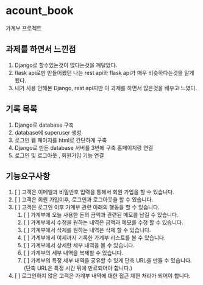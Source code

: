 # acount_book
가계부 프로젝트

## 과제를 하면서 느낀점
1. Django로 할수있는것이 많다는것을 깨달았다.
2. flask api로만 만들어봤던 나는 rest api와 flask api가 매우 비슷하다는것을 알게됬다.
3. 내가 사용 안해본 Django, rest api지만 이 과제를 하면서 많은것을 배우고 느꼈다.

## 기록 목록
1. Django로 database 구축
2. database에 superuser 생성
3. 로그인 웹 페이지를 html로 간단하게 구축
4. Django로 만든 database 서버를 3번에 구축 홈페이지랑 연결
5. 로그인 및 로그아웃 , 회원가입 기능 연결



## 기능요구사항
1. [ ] 고객은 이메일과 비밀번호 입력을 통해서 회원 가입을 할 수 있습니다. 
2. [ ] 고객은 회원 가입이후, 로그인과 로그아웃을 할 수 있습니다. 
3. [ ] 고객은 로그인 이후 가계부 관련 아래의 행동을 할 수 있습니다. 
    1. [ ] 가계부에 오늘 사용한 돈의 금액과 관련된 메모를 남길 수 있습니다. 
    2. [ ] 가계부에서 수정을 원하는 내역은 금액과 메모를 수정 할 수 있습니다. 
    3. [ ] 가계부에서 삭제를 원하는 내역은 삭제 할 수 있습니다. 
    4. [ ] 가계부에서 이제까지 기록한 가계부 리스트를 볼 수 있습니다. 
    5. [ ] 가계부에서 상세한 세부 내역을 볼 수 있습니다. 
    6. [ ] 가계부의 세부 내역을 복제할 수 있습니다.
    7. [ ] 가계부의 특정 세부 내역을 공유할 수 있게 단축 URL을 만들 수 있습니다.
    (단축 URL은 특정 시간 뒤에 만료되어야 합니다.)
4. [ ] 로그인하지 않은 고객은 가계부 내역에 대한 접근 제한 처리가 되어야 합니다.